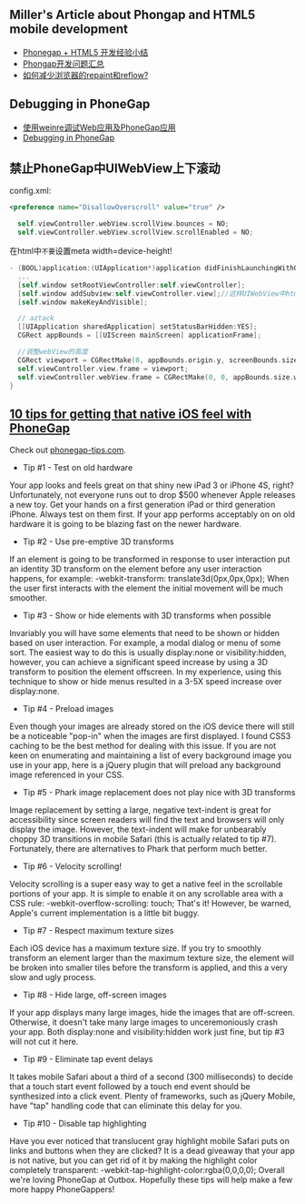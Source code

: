Miller's Article about Phongap and HTML5 mobile development
---
- [Phonegap + HTML5 开发经验小结](http://varnow.org/?p=354)
- [Phongap开发问题汇总](http://varnow.org/?p=355)
- [如何减少浏览器的repaint和reflow?](http://varnow.org/?p=232)

Debugging in PhoneGap
---------------------
- [使用weinre调试Web应用及PhoneGap应用](http://www.donglongfei.com/2012/03/debug-phonegap-app-using-weinre/?utm_source=rss&utm_medium=rss&utm_campaign=debug-phonegap-app-using-weinre)
- [Debugging in PhoneGap](https://github.com/phonegap/phonegap/wiki/Debugging-in-PhoneGap)


禁止PhoneGap中UIWebView上下滚动
--
config.xml:
```xml
<preference name="DisallowOverscroll" value="true" />
```

```objective-c
  self.viewController.webView.scrollView.bounces = NO;
  self.viewController.webView.scrollView.scrollEnabled = NO;
```

在html中`不要`设置meta width=device-height!

```objective-c
- (BOOL)application:(UIApplication*)application didFinishLaunchingWithOptions:(NSDictionary*)launchOptions
  ...
  [self.window setRootViewController:self.viewController];
  [self.window addSubview:self.viewController.view];//这样UIWebView中html的100%高度就不包括statusbar了
  [self.window makeKeyAndVisible];

  // aztack
  [[UIApplication sharedApplication] setStatusBarHidden:YES];
  CGRect appBounds = [[UIScreen mainScreen] applicationFrame];

  //调整webView的高度
  CGRect viewport = CGRectMake(0, appBounds.origin.y, screenBounds.size.width, appBounds.size.height);
  self.viewController.view.frame = viewport;
  self.viewController.webView.frame = CGRectMake(0, 0, appBounds.size.width, appBounds.size.height);
}
```

[10 tips for getting that native iOS feel with PhoneGap](http://www.mikedellanoce.com/2012/09/10-tips-for-getting-that-native-ios.html)
---
Check out [phonegap-tips.com](phonegap-tips.com).

- Tip #1 - Test on old hardware

Your app looks and feels great on that shiny new iPad 3 or iPhone 4S, right? Unfortunately, not everyone runs out to drop $500 whenever Apple releases a new toy. Get your hands on a first generation iPad or third generation iPhone. Always test on them first. If your app performs acceptably on on old hardware it is going to be blazing fast on the newer hardware.

- Tip #2 - Use pre-emptive 3D transforms

If an element is going to be transformed in response to user interaction put an identity 3D transform on the element before any user interaction happens, for example:
-webkit-transform: translate3d(0px,0px,0px);
When the user first interacts with the element the initial movement will be much smoother.

- Tip #3 - Show or hide elements with 3D transforms when possible

Invariably you will have some elements that need to be shown or hidden based on user interaction. For example, a modal dialog or menu of some sort. The easiest way to do this is usually display:none or visibility:hidden, however, you can achieve a significant speed increase by using a 3D transform to position the element offscreen. In my experience, using this technique to show or hide menus resulted in a 3-5X speed increase over display:none.

- Tip #4 - Preload images

Even though your images are already stored on the iOS device there will still be a noticeable "pop-in" when the images are first displayed. I found CSS3 caching to be the best method for dealing with this issue. If you are not keen on enumerating and maintaining a list of every background image you use in your app, here is a jQuery plugin that will preload any background image referenced in your CSS.

- Tip #5 - Phark image replacement does not play nice with 3D transforms

Image replacement by setting a large, negative text-indent is great for accessibility since screen readers will find the text and browsers will only display the image. However, the text-indent will make for unbearably choppy 3D transitions in mobile Safari (this is actually related to tip #7). Fortunately, there are alternatives to Phark that perform much better.

- Tip #6 - Velocity scrolling!

Velocity scrolling is a super easy way to get a native feel in the scrollable portions of your app. It is simple to enable it on any scrollable area with a CSS rule:
-webkit-overflow-scrolling: touch;
That's it! However, be warned, Apple's current implementation is a little bit buggy.

- Tip #7 - Respect maximum texture sizes

Each iOS device has a maximum texture size. If you try to smoothly transform an element larger than the maximum texture size, the element will be broken into smaller tiles before the transform is applied, and this a very slow and ugly process.

- Tip #8 - Hide large, off-screen images

If your app displays many large images, hide the images that are off-screen. Otherwise, it doesn't take many large images to unceremoniously crash your app. Both display:none and visibility:hidden work just fine, but tip #3 will not cut it here.

- Tip #9 - Eliminate tap event delays

It takes mobile Safari about a third of a second (300 milliseconds) to decide that a touch start event followed by a touch end event should be synthesized into a click event. Plenty of frameworks, such as jQuery Mobile, have "tap" handling code that can eliminate this delay for you.

- Tip #10 - Disable tap highlighting

Have you ever noticed that translucent gray highlight mobile Safari puts on links and buttons when they are clicked? It is a dead giveaway that your app is not native, but you can get rid of it by making the highlight color completely transparent:
-webkit-tap-highlight-color:rgba(0,0,0,0);
Overall we're loving PhoneGap at Outbox. Hopefully these tips will help make a few more happy PhoneGappers!
